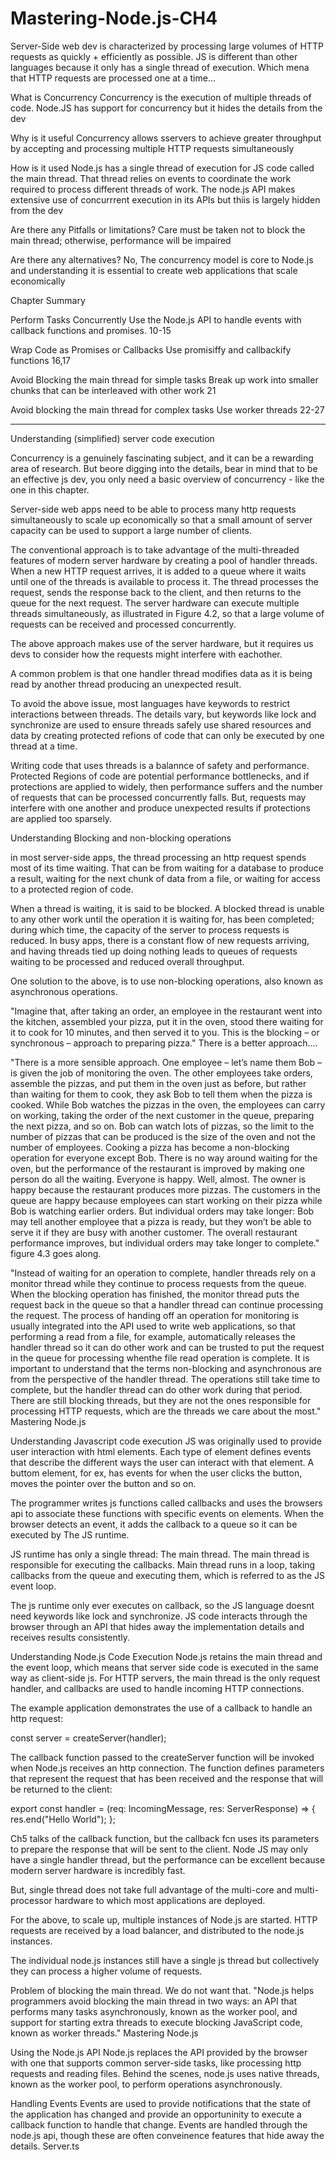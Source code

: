 # Mastering-Node.js-CH4

Server-Side web dev is characterized by processing large volumes of HTTP requests as quickly + efficiently as possible. JS is different than other languages because it only has a single thread of execution. Which mena that HTTP requests are processed one at a time...

What is Concurrency
Concurrency is the execution of multiple threads of code. Node.JS has support for concurrency but it hides the details from the dev

Why is it useful
Concurrency allows sservers to achieve greater throughput by accepting and processing multiple HTTP requests simultaneously

How is it used
Node.js has a single thread of execution for JS code called the main thread. That thread relies on events to coordinate the work required to process different threads of work. The node.js API makes extensive use of concurrrent execution in its APIs but thiis is largely hidden from the dev

Are there any Pitfalls or limitations?
Care must be taken not to block the main thread; otherwise, performance will be impaired

Are there any alternatives?
No, The concurrency model is core to Node.js and understanding it is essential to create web applications that scale economically

Chapter Summary

Perform Tasks Concurrently
Use the Node.js API to handle events with callback functions and promises.
10-15

Wrap Code as Promises or Callbacks
Use promisiffy and callbackify functions
16,17

Avoid Blocking the main thread for simple tasks
Break up work into smaller chunks that can be interleaved with other work
21

Avoid blocking the main thread for complex tasks
Use worker threads
22-27


-----
Understanding (simplified) server code execution

Concurrency is a genuinely fascinating subject, and it can be a rewarding area of research. But beore digging into the details, bear in mind that to be an effective js dev, you only need a basic overview of concurrency - like the one in this chapter.

Server-side web apps need to be able to process many http requests simultaneously to scale up economically so that a small amount of server capacity can be used to support a large number of clients.

The conventional approach is to take advantage of the multi-threaded features
of modern server hardware by creating a pool of handler threads. When a new
HTTP request arrives, it is added to a queue where it waits until one of the
threads is available to process it. The thread processes the request, sends the
response back to the client, and then returns to the queue for the next request.
The server hardware can execute multiple threads simultaneously, as
illustrated in Figure 4.2, so that a large volume of requests can be received
and processed concurrently.

The above approach makes use of the server hardware, but it requires us devs to consider how the requests might interfere with eachother. 

A common problem is that one handler thread modifies data as it is being read by another thread producing an unexpected result.

To avoid the above issue, most languages have keywords to restrict interactions between threads. The details vary, but keywords like lock and synchronize are used to ensure threads safely use shared resources and data by creating protected refions of code that can only be executed by one thread at a time.

Writing code that uses threads is a balannce of safety and performance.
Protected Regions of code are potential performance bottlenecks, and if protections are applied to widely, then performance suffers and the number of requests that can be processed concurrently falls. But, requests may interfere with one another and produce unexpected results if protections are applied too sparsely.

Understanding Blocking and non-blocking operations

in most server-side apps, the thread processing an http request spends most of its time waiting. That can be from waiting for a database to produce a result, waiting for the next chunk of data from a file, or waiting for access to a protected region of code.

When a thread is waiting, it is said to be blocked. A blocked thread is unable to any other work until the operation it is waiting for, has been completed; during which time, the capacity of the server to process requests is reduced. In busy apps, there is a constant flow of new requests arriving, and having threads tied up doing nothing leads to queues of requests waiting to be processed and reduced overall throughput.

One solution to the above, is to use non-blocking operations, also known as asynchronous operations.

"Imagine that, after taking an order, an employee in the restaurant went into
the kitchen, assembled your pizza, put it in the oven, stood there waiting for it
to cook for 10 minutes, and then served it to you. This is the blocking – or
synchronous – approach to preparing pizza."
There is a better approach....

"There is a more sensible approach. One employee – let’s name them Bob – is
given the job of monitoring the oven. The other employees take orders,
assemble the pizzas, and put them in the oven just as before, but rather than
waiting for them to cook, they ask Bob to tell them when the pizza is cooked.
While Bob watches the pizzas in the oven, the employees can carry on
working, taking the order of the next customer in the queue, preparing the
next pizza, and so on. Bob can watch lots of pizzas, so the limit to the number
of pizzas that can be produced is the size of the oven and not the number of
employees.
Cooking a pizza has become a non-blocking operation for everyone except
Bob. There is no way around waiting for the oven, but the performance of the
restaurant is improved by making one person do all the waiting. Everyone is
happy.
Well, almost. The owner is happy because the restaurant produces more
pizzas. The customers in the queue are happy because employees can start
working on their pizza while Bob is watching earlier orders. But individual
orders may take longer: Bob may tell another employee that a pizza is ready,
but they won’t be able to serve it if they are busy with another customer. The
overall restaurant performance improves, but individual orders may take
longer to complete." figure 4.3 goes along.

"Instead of waiting for an operation to complete, handler threads rely on a
monitor thread while they continue to process requests from the queue. When
the blocking operation has finished, the monitor thread puts the request back
in the queue so that a handler thread can continue processing the request.
The process of handing off an operation for monitoring is usually integrated
into the API used to write web applications, so that performing a read from a
file, for example, automatically releases the handler thread so it can do other
work and can be trusted to put the request in the queue for processing whenthe file read operation is complete.
It is important to understand that the terms non-blocking and asynchronous
are from the perspective of the handler thread. The operations still take time
to complete, but the handler thread can do other work during that period.
There are still blocking threads, but they are not the ones responsible for
processing HTTP requests, which are the threads we care about the most." Mastering Node.js

Understanding Javascript code execution
JS was originally used to provide user interaction with html elements. Each type of element defines
events that describe the different ways the user can interact with that element. A buttom element, for ex,
has events for when the user clicks the button, moves the pointer over the button and so on.

The programmer writes js functions called callbacks and uses the browsers api to associate these functions with
specific events on elements. When the browser detects an event, it adds the callback to a queue so it can be executed by The
JS runtime.

JS runtime has only a single thread: The main thread. The main thread is responsible for executing the callbacks.
Main thread runs in a loop, taking callbacks from the queue and executing them, which is referred to as the JS event loop.

The js runtime only ever executes on callback, so the JS language doesnt need keywords like lock and synchronize.
JS code interacts through the browser through an API that hides away the implementation details and receives results consistently.

Understanding Node.js Code Execution
Node.js retains the main thread and the event loop, which means that server side code is executed in the same way
as client-side js. For HTTP servers, the main thread is the only request handler, and callbacks are used to handle incoming 
HTTP connections.

The example application demonstrates the use of a callback to handle an http request:

const server = createServer(handler);

The callback function passed to the createServer function will be invoked when Node.js receives an http connection.
The function defines parameters that represent the request that has been received and the response that will be returned to the client:

export const handler = (req: IncomingMessage, res: ServerResponse) => {
    res.end("Hello World");
};

Ch5 talks of the callback function, but the callback fcn uses its parameters to prepare the response that will be sent to the client. 
Node JS may only have a single handler thread, but the performance can be excellent because modern server hardware is incredibly fast.

But, single thread does not take full advantage of the multi-core and multi-processor hardware to which most applications are deployed.

For the above, to scale up, multiple instances of Node.js are started. HTTP requests are received by a load balancer, and distributed to the node.js instances.

The individual node.js instances still have a single js thread but collectively they can process a higher volume of requests.

Problem of blocking the main thread. We do not want that.
"Node.js helps programmers avoid blocking
the main thread in two ways: an API that performs many tasks
asynchronously, known as the worker pool, and support for starting extra
threads to execute blocking JavaScript code, known as worker threads." Mastering Node.js

Using the Node.js API
Node.js replaces the API provided by the browser with one that supports common server-side tasks, like processing http requests and reading files. Behind the scenes, node.js uses native threads, known as the worker pool, to perform operations asynchronously.

Handling Events
Events are used to provide notifications that the state of the application has changed and provide an opportuninity to execute a callback function to handle that change. Events are handled through the node.js api, though these are often conveinence features that hide away the details. Server.ts


